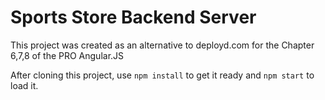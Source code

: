 # Sports Store Backend Server

This project was created as an alternative to deployd.com for the Chapter 6,7,8 of the PRO Angular.JS

After cloning this project, use `npm install` to get it ready and `npm start` to load it.
